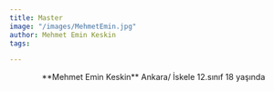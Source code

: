 ```yaml
---
title: Master
image: "/images/MehmetEmin.jpg"
author: Mehmet Emin Keskin
tags:

---
```

<p align="center">
**Mehmet Emin Keskin**
Ankara/ İskele  
12.sınıf  
18 yaşında  
</p>
